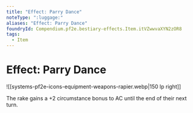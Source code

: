 ```yaml
---
title: "Effect: Parry Dance"
noteType: ":luggage:"
aliases: "Effect: Parry Dance"
foundryId: Compendium.pf2e.bestiary-effects.Item.itVZwwvaXYN2zOR8
tags:
  - Item
---
```


# Effect: Parry Dance
![[systems-pf2e-icons-equipment-weapons-rapier.webp|150 lp right]]

The rake gains a +2 circumstance bonus to AC until the end of their next turn.
